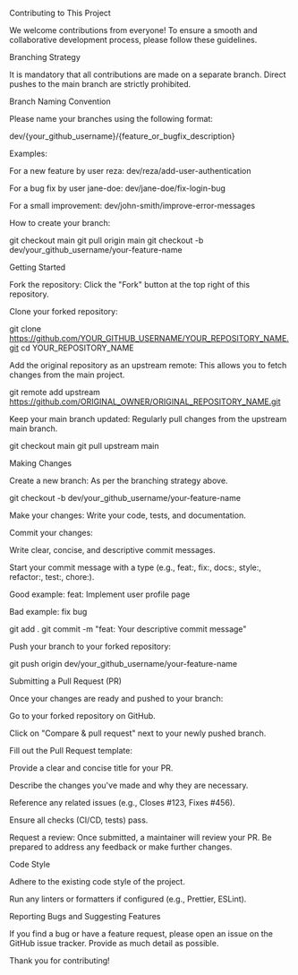 Contributing to This Project

We welcome contributions from everyone! To ensure a smooth and collaborative development process, please follow these guidelines.

Branching Strategy

It is mandatory that all contributions are made on a separate branch.
Direct pushes to the main branch are strictly prohibited.

Branch Naming Convention

Please name your branches using the following format:

dev/{your_github_username}/{feature_or_bugfix_description}

Examples:

For a new feature by user reza: dev/reza/add-user-authentication

For a bug fix by user jane-doe: dev/jane-doe/fix-login-bug

For a small improvement: dev/john-smith/improve-error-messages

How to create your branch:

git checkout main
git pull origin main
git checkout -b dev/your_github_username/your-feature-name


Getting Started

Fork the repository: Click the "Fork" button at the top right of this repository.

Clone your forked repository:

git clone https://github.com/YOUR_GITHUB_USERNAME/YOUR_REPOSITORY_NAME.git
cd YOUR_REPOSITORY_NAME


Add the original repository as an upstream remote: This allows you to fetch changes from the main project.

git remote add upstream https://github.com/ORIGINAL_OWNER/ORIGINAL_REPOSITORY_NAME.git


Keep your main branch updated: Regularly pull changes from the upstream main branch.

git checkout main
git pull upstream main


Making Changes

Create a new branch: As per the branching strategy above.

git checkout -b dev/your_github_username/your-feature-name


Make your changes: Write your code, tests, and documentation.

Commit your changes:

Write clear, concise, and descriptive commit messages.

Start your commit message with a type (e.g., feat:, fix:, docs:, style:, refactor:, test:, chore:).

Good example: feat: Implement user profile page

Bad example: fix bug

git add .
git commit -m "feat: Your descriptive commit message"


Push your branch to your forked repository:

git push origin dev/your_github_username/your-feature-name


Submitting a Pull Request (PR)

Once your changes are ready and pushed to your branch:

Go to your forked repository on GitHub.

Click on "Compare & pull request" next to your newly pushed branch.

Fill out the Pull Request template:

Provide a clear and concise title for your PR.

Describe the changes you've made and why they are necessary.

Reference any related issues (e.g., Closes #123, Fixes #456).

Ensure all checks (CI/CD, tests) pass.

Request a review: Once submitted, a maintainer will review your PR. Be prepared to address any feedback or make further changes.

Code Style

Adhere to the existing code style of the project.

Run any linters or formatters if configured (e.g., Prettier, ESLint).

Reporting Bugs and Suggesting Features

If you find a bug or have a feature request, please open an issue on the GitHub issue tracker. Provide as much detail as possible.

Thank you for contributing!
